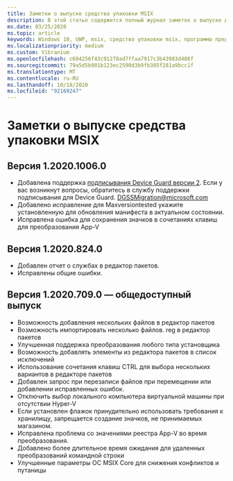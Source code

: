 ```yaml
---
title: Заметки о выпуске средства упаковки MSIX
description: В этой статье содержится полный журнал заметок о выпуске для различных версий средства упаковки MSIX.
ms.date: 03/25/2020
ms.topic: article
keywords: Windows 10, UWP, msix, средство упаковки msix, программа предварительной оценки
ms.localizationpriority: medium
ms.custom: Vibranium
ms.openlocfilehash: c694256f43c91278ad7ffaa7917c3b43983d486f
ms.sourcegitcommit: 79a5d5b901b123ec2590d3b9fb305f281a9bcc1f
ms.translationtype: MT
ms.contentlocale: ru-RU
ms.lasthandoff: 10/18/2020
ms.locfileid: "92169247"
---
```

# <a name="release-notes-for-the-msix-packaging-tool"></a>Заметки о выпуске средства упаковки MSIX

## <a name="version-1202010060"></a>Версия 1.2020.1006.0
- Добавлена поддержка [подписывания Device Guard версии 2](../../package/signing-package-device-guard-signing.md). Если у вас возникнут вопросы, обратитесь в службу поддержки подписывания для Device Guard. DGSSMigration@microsoft.com
- Добавлено исправление для Maxversiontested укажите установленную для обновления манифеста в актуальном состоянии.
- Исправлена ошибка для сохранения значков в сочетаниях клавиш для преобразования App-V

## <a name="version-120208240"></a>Версия 1.2020.824.0
- Добавлен отчет о службах в редактор пакетов.
- Исправлены общие ошибки.

## <a name="version-120207090---public-release"></a>Версия 1.2020.709.0 — общедоступный выпуск
- Возможность добавления нескольких файлов в редактор пакетов
- Возможность импортировать несколько файлов. reg в редактор пакетов
- Улучшенная поддержка преобразования любого типа установщика
- Возможность добавлять элементы из редактора пакетов в список исключений
- Использование сочетания клавиш CTRL для выбора нескольких вариантов в редакторе пакетов
- Добавлен запрос при перезаписи файлов при перемещении или добавлении исправленных ошибок.
- Отключить выбор локального компьютера виртуальной машины при отсутствии Hyper-V
- Если установлен флажок принудительно использовать требования к хранилищу, запрещается создание значков, не принимаемых магазином.
- Исправлена проблема со значениями реестра App-V во время преобразования.
- Добавлено более длительное время ожидания для удаленных преобразований командной строки
- Улучшенные параметры ОС MSIX Core для снижения конфликтов и путаницы


